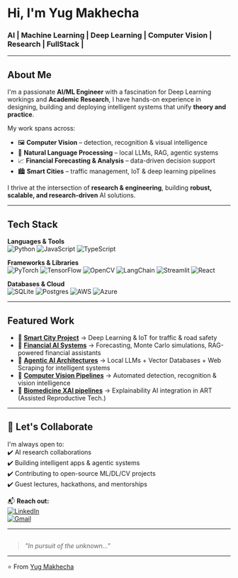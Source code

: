 # Hi, I'm Yug Makhecha  

### AI | Machine Learning | Deep Learning | Computer Vision | Research | FullStack |   

---

## About Me  

I'm a passionate **AI/ML Engineer** with a fascination for Deep Learning workings and **Academic Research**, I have hands-on experience in designing, building and deploying intelligent systems that unify **theory and practice**.  

My work spans across:  
- 🖼️ **Computer Vision** – detection, recognition & visual intelligence  
- 💬 **Natural Language Processing** – local LLMs, RAG, agentic systems  
- 📈 **Financial Forecasting & Analysis** – data-driven decision support  
- 🏙️ **Smart Cities** – traffic management, IoT & deep learning pipelines  

I thrive at the intersection of **research & engineering**, building **robust, scalable, and research-driven** AI solutions.

---

## Tech Stack  

**Languages & Tools**  
![Python](https://img.shields.io/badge/Python-3776AB?style=for-the-badge&logo=python&logoColor=white)
![JavaScript](https://img.shields.io/badge/JavaScript-FFD600?style=for-the-badge&logo=javascript&logoColor=black)
![TypeScript](https://img.shields.io/badge/TypeScript-007ACC?style=for-the-badge&logo=typescript&logoColor=white)

**Frameworks & Libraries**  
![PyTorch](https://img.shields.io/badge/PyTorch-EE4C2C?style=for-the-badge&logo=pytorch&logoColor=white)
![TensorFlow](https://img.shields.io/badge/TensorFlow-FF6F00?style=for-the-badge&logo=tensorflow&logoColor=white)
![OpenCV](https://img.shields.io/badge/OpenCV-27338e?style=for-the-badge&logo=opencv&logoColor=white)
![LangChain](https://img.shields.io/badge/LangChain-1C3C3C?style=for-the-badge&logo=chainlink&logoColor=white)
![Streamlit](https://img.shields.io/badge/Streamlit-FF4B4B?style=for-the-badge&logo=streamlit&logoColor=white)
![React](https://img.shields.io/badge/React-61DAFB?style=for-the-badge&logo=react&logoColor=black)

**Databases & Cloud**  
![SQLite](https://img.shields.io/badge/SQLite-07405E?style=for-the-badge&logo=sqlite&logoColor=white)
![Postgres](https://img.shields.io/badge/Postgres-316192?style=for-the-badge&logo=postgresql&logoColor=white)
![AWS](https://img.shields.io/badge/AWS-232F3E?style=for-the-badge&logo=amazon-aws&logoColor=white)
![Azure](https://img.shields.io/badge/Azure-0089D6?style=for-the-badge&logo=microsoftazure&logoColor=white)

---

## Featured Work  

- 🔹 **[Smart City Project](#)** → Deep Learning & IoT for traffic & road safety  
- 🔹 **[Financial AI Systems](#)** → Forecasting, Monte Carlo simulations, RAG-powered financial assistants  
- 🔹 **[Agentic AI Architectures](#)** → Local LLMs + Vector Databases + Web Scraping for intelligent systems  
- 🔹 **[Computer Vision Pipelines](#)** → Automated detection, recognition & vision intelligence
- 🔹 **[Biomedicine XAI pipelines](#)** → Explainability AI integration in ART (Assisted Reproductive Tech.)
---

## 🤝 Let's Collaborate  

I'm always open to:  
✔️ AI research collaborations  
✔️ Building intelligent apps & agentic systems  
✔️ Contributing to open-source ML/DL/CV projects  
✔️ Guest lectures, hackathons, and mentorships  

📬 **Reach out:**  
[![LinkedIn](https://img.shields.io/badge/LinkedIn-0A66C2?style=flat&logo=linkedin&logoColor=white)](https://www.linkedin.com/in/yug-makhecha-417601295)  
[![Gmail](https://img.shields.io/badge/Email-D14836?style=flat&logo=gmail&logoColor=white)](mailto:yugmakhecha1710@gmail.com)  

---

##  
> _"In pursuit of the unknown..."_

---
⭐️ From [Yug Makhecha](https://github.com/YugMakhecha17)
